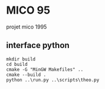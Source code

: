 # MICO 95

projet mico 1995

## interface python
```
mkdir build
cd build
cmake -G "MinGW Makefiles" ..
cmake --build .
python ..\run.py ..\scripts\theo.py
```
